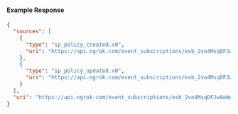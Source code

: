 <!-- Code generated for API Clients. DO NOT EDIT. -->
#### Example Response
```json
{
  "sources": [
    {
      "type": "ip_policy_created.v0",
      "uri": "https://api.ngrok.com/event_subscriptions/esb_2vo4MsqDFJw8eWnnttm8elOxUxV/sources/ip_policy_created.v0"
    },
    {
      "type": "ip_policy_updated.v0",
      "uri": "https://api.ngrok.com/event_subscriptions/esb_2vo4MsqDFJw8eWnnttm8elOxUxV/sources/ip_policy_updated.v0"
    }
  ],
  "uri": "https://api.ngrok.com/event_subscriptions/esb_2vo4MsqDFJw8eWnnttm8elOxUxV/sources"
}
